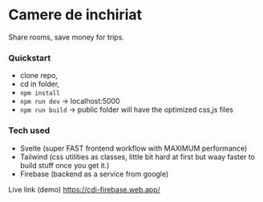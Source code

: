 # Camere de inchiriat

Share rooms, save money for trips.


### Quickstart

- clone repo, 
- cd in folder, 
- `npm install`
- `npm run dev` -> localhost:5000
- `npm run build` -> public folder will have the optimized css,js files


### Tech used

- Svelte (super FAST frontend workflow with MAXIMUM performance)
- Tailwind (css utilities as classes, little bit hard at first but waay faster to build stuff once you get it.)
- Firebase (backend as a service from google)


Live link (demo)
https://cdi-firebase.web.app/


